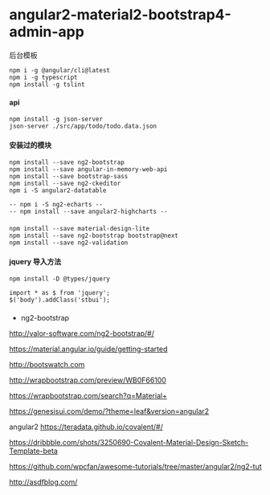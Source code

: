 # angular2-material2-bootstrap4-admin-app

后台模板

```
npm i -g @angular/cli@latest
npm i -g typescript
npm install -g tslint
```

#### api
```
npm install -g json-server
json-server ./src/app/todo/todo.data.json
```

#### 安装过的模块
```
npm install --save ng2-bootstrap
npm install --save angular-in-memory-web-api
npm install --save bootstrap-sass
npm install --save ng2-ckeditor
npm i -S angular2-datatable

-- npm i -S ng2-echarts -- 
-- npm install --save angular2-highcharts --
```

####
```
npm install --save material-design-lite
npm install --save ng2-bootstrap bootstrap@next
npm install --save ng2-validation
```


#### jquery 导入方法
```
npm install -D @types/jquery
```
```
import * as $ from 'jquery';
$('body').addClass('stbui');
```

#### 
- ng2-bootstrap

http://valor-software.com/ng2-bootstrap/#/


https://material.angular.io/guide/getting-started

http://bootswatch.com

http://wrapbootstrap.com/preview/WB0F66100

https://wrapbootstrap.com/search?q=Material+

https://genesisui.com/demo/?theme=leaf&version=angular2


angular2
https://teradata.github.io/covalent/#/

https://dribbble.com/shots/3250690-Covalent-Material-Design-Sketch-Template-beta

https://github.com/wpcfan/awesome-tutorials/tree/master/angular2/ng2-tut

http://asdfblog.com/
